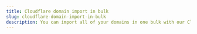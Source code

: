 ```yaml
---
title: Cloudflare domain import in bulk
slug: cloudflare-domain-import-in-bulk
description: You can import all of your domains in one bulk with our Cloudflare integration. This saves a lot of time for agencies and developers with a big domain portfolio when switching from another DNS cloud provider or transfering domains for a client.
---
```

